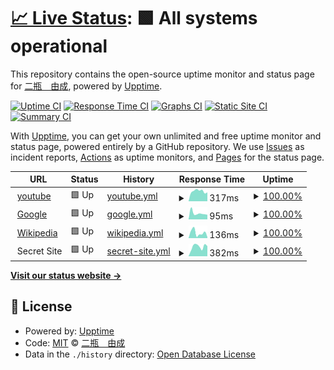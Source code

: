 # [📈 Live Status](https://demo.upptime.js.org): <!--live status--> **🟩 All systems operational**

This repository contains the open-source uptime monitor and status page for [二瓶　由成](https://demo.upptime.js.org), powered by [Upptime](https://github.com/upptime/upptime).

[![Uptime CI](https://github.com/koj-co/upptime/workflows/Uptime%20CI/badge.svg)](https://github.com/koj-co/upptime/actions?query=workflow%3A%22Uptime+CI%22)
[![Response Time CI](https://github.com/koj-co/upptime/workflows/Response%20Time%20CI/badge.svg)](https://github.com/koj-co/upptime/actions?query=workflow%3A%22Response+Time+CI%22)
[![Graphs CI](https://github.com/koj-co/upptime/workflows/Graphs%20CI/badge.svg)](https://github.com/koj-co/upptime/actions?query=workflow%3A%22Graphs+CI%22)
[![Static Site CI](https://github.com/koj-co/upptime/workflows/Static%20Site%20CI/badge.svg)](https://github.com/koj-co/upptime/actions?query=workflow%3A%22Static+Site+CI%22)
[![Summary CI](https://github.com/koj-co/upptime/workflows/Summary%20CI/badge.svg)](https://github.com/koj-co/upptime/actions?query=workflow%3A%22Summary+CI%22)

With [Upptime](https://upptime.js.org), you can get your own unlimited and free uptime monitor and status page, powered entirely by a GitHub repository. We use [Issues](https://github.com/yoshinari1356/upptime_test/issues) as incident reports, [Actions](https://github.com/yoshinari1356/upptime_test/actions) as uptime monitors, and [Pages](https://demo.upptime.js.org) for the status page.

<!--start: status pages-->
<!-- This summary is generated by Upptime (https://github.com/upptime/upptime) -->
<!-- Do not edit this manually, your changes will be overwritten -->
<!-- prettier-ignore -->
| URL | Status | History | Response Time | Uptime |
| --- | ------ | ------- | ------------- | ------ |
| <img alt="" src="http://youtube.com/favicon.ico" height="13"> [youtube](http://youtube.com/) | 🟩 Up | [youtube.yml](https://github.com/yoshinari1356/upptime_test/commits/HEAD/history/youtube.yml) | <details><summary><img alt="Response time graph" src="./graphs/youtube/response-time-week.png" height="20"> 317ms</summary><br><a href="https://yoshinari1356.github.io/upptime_test/history/youtube"><img alt="Response time 460" src="https://img.shields.io/endpoint?url=https%3A%2F%2Fraw.githubusercontent.com%2Fyoshinari1356%2Fupptime_test%2FHEAD%2Fapi%2Fyoutube%2Fresponse-time.json"></a><br><a href="https://yoshinari1356.github.io/upptime_test/history/youtube"><img alt="24-hour response time 279" src="https://img.shields.io/endpoint?url=https%3A%2F%2Fraw.githubusercontent.com%2Fyoshinari1356%2Fupptime_test%2FHEAD%2Fapi%2Fyoutube%2Fresponse-time-day.json"></a><br><a href="https://yoshinari1356.github.io/upptime_test/history/youtube"><img alt="7-day response time 317" src="https://img.shields.io/endpoint?url=https%3A%2F%2Fraw.githubusercontent.com%2Fyoshinari1356%2Fupptime_test%2FHEAD%2Fapi%2Fyoutube%2Fresponse-time-week.json"></a><br><a href="https://yoshinari1356.github.io/upptime_test/history/youtube"><img alt="30-day response time 320" src="https://img.shields.io/endpoint?url=https%3A%2F%2Fraw.githubusercontent.com%2Fyoshinari1356%2Fupptime_test%2FHEAD%2Fapi%2Fyoutube%2Fresponse-time-month.json"></a><br><a href="https://yoshinari1356.github.io/upptime_test/history/youtube"><img alt="1-year response time 445" src="https://img.shields.io/endpoint?url=https%3A%2F%2Fraw.githubusercontent.com%2Fyoshinari1356%2Fupptime_test%2FHEAD%2Fapi%2Fyoutube%2Fresponse-time-year.json"></a></details> | <details><summary><a href="https://yoshinari1356.github.io/upptime_test/history/youtube">100.00%</a></summary><a href="https://yoshinari1356.github.io/upptime_test/history/youtube"><img alt="All-time uptime 100.00%" src="https://img.shields.io/endpoint?url=https%3A%2F%2Fraw.githubusercontent.com%2Fyoshinari1356%2Fupptime_test%2FHEAD%2Fapi%2Fyoutube%2Fuptime.json"></a><br><a href="https://yoshinari1356.github.io/upptime_test/history/youtube"><img alt="24-hour uptime 100.00%" src="https://img.shields.io/endpoint?url=https%3A%2F%2Fraw.githubusercontent.com%2Fyoshinari1356%2Fupptime_test%2FHEAD%2Fapi%2Fyoutube%2Fuptime-day.json"></a><br><a href="https://yoshinari1356.github.io/upptime_test/history/youtube"><img alt="7-day uptime 100.00%" src="https://img.shields.io/endpoint?url=https%3A%2F%2Fraw.githubusercontent.com%2Fyoshinari1356%2Fupptime_test%2FHEAD%2Fapi%2Fyoutube%2Fuptime-week.json"></a><br><a href="https://yoshinari1356.github.io/upptime_test/history/youtube"><img alt="30-day uptime 100.00%" src="https://img.shields.io/endpoint?url=https%3A%2F%2Fraw.githubusercontent.com%2Fyoshinari1356%2Fupptime_test%2FHEAD%2Fapi%2Fyoutube%2Fuptime-month.json"></a><br><a href="https://yoshinari1356.github.io/upptime_test/history/youtube"><img alt="1-year uptime 100.00%" src="https://img.shields.io/endpoint?url=https%3A%2F%2Fraw.githubusercontent.com%2Fyoshinari1356%2Fupptime_test%2FHEAD%2Fapi%2Fyoutube%2Fuptime-year.json"></a></details>
| <img alt="" src="https://www.google.com/favicon.ico" height="13"> [Google](https://www.google.com) | 🟩 Up | [google.yml](https://github.com/yoshinari1356/upptime_test/commits/HEAD/history/google.yml) | <details><summary><img alt="Response time graph" src="./graphs/google/response-time-week.png" height="20"> 95ms</summary><br><a href="https://yoshinari1356.github.io/upptime_test/history/google"><img alt="Response time 110" src="https://img.shields.io/endpoint?url=https%3A%2F%2Fraw.githubusercontent.com%2Fyoshinari1356%2Fupptime_test%2FHEAD%2Fapi%2Fgoogle%2Fresponse-time.json"></a><br><a href="https://yoshinari1356.github.io/upptime_test/history/google"><img alt="24-hour response time 72" src="https://img.shields.io/endpoint?url=https%3A%2F%2Fraw.githubusercontent.com%2Fyoshinari1356%2Fupptime_test%2FHEAD%2Fapi%2Fgoogle%2Fresponse-time-day.json"></a><br><a href="https://yoshinari1356.github.io/upptime_test/history/google"><img alt="7-day response time 95" src="https://img.shields.io/endpoint?url=https%3A%2F%2Fraw.githubusercontent.com%2Fyoshinari1356%2Fupptime_test%2FHEAD%2Fapi%2Fgoogle%2Fresponse-time-week.json"></a><br><a href="https://yoshinari1356.github.io/upptime_test/history/google"><img alt="30-day response time 88" src="https://img.shields.io/endpoint?url=https%3A%2F%2Fraw.githubusercontent.com%2Fyoshinari1356%2Fupptime_test%2FHEAD%2Fapi%2Fgoogle%2Fresponse-time-month.json"></a><br><a href="https://yoshinari1356.github.io/upptime_test/history/google"><img alt="1-year response time 108" src="https://img.shields.io/endpoint?url=https%3A%2F%2Fraw.githubusercontent.com%2Fyoshinari1356%2Fupptime_test%2FHEAD%2Fapi%2Fgoogle%2Fresponse-time-year.json"></a></details> | <details><summary><a href="https://yoshinari1356.github.io/upptime_test/history/google">100.00%</a></summary><a href="https://yoshinari1356.github.io/upptime_test/history/google"><img alt="All-time uptime 100.00%" src="https://img.shields.io/endpoint?url=https%3A%2F%2Fraw.githubusercontent.com%2Fyoshinari1356%2Fupptime_test%2FHEAD%2Fapi%2Fgoogle%2Fuptime.json"></a><br><a href="https://yoshinari1356.github.io/upptime_test/history/google"><img alt="24-hour uptime 100.00%" src="https://img.shields.io/endpoint?url=https%3A%2F%2Fraw.githubusercontent.com%2Fyoshinari1356%2Fupptime_test%2FHEAD%2Fapi%2Fgoogle%2Fuptime-day.json"></a><br><a href="https://yoshinari1356.github.io/upptime_test/history/google"><img alt="7-day uptime 100.00%" src="https://img.shields.io/endpoint?url=https%3A%2F%2Fraw.githubusercontent.com%2Fyoshinari1356%2Fupptime_test%2FHEAD%2Fapi%2Fgoogle%2Fuptime-week.json"></a><br><a href="https://yoshinari1356.github.io/upptime_test/history/google"><img alt="30-day uptime 100.00%" src="https://img.shields.io/endpoint?url=https%3A%2F%2Fraw.githubusercontent.com%2Fyoshinari1356%2Fupptime_test%2FHEAD%2Fapi%2Fgoogle%2Fuptime-month.json"></a><br><a href="https://yoshinari1356.github.io/upptime_test/history/google"><img alt="1-year uptime 99.99%" src="https://img.shields.io/endpoint?url=https%3A%2F%2Fraw.githubusercontent.com%2Fyoshinari1356%2Fupptime_test%2FHEAD%2Fapi%2Fgoogle%2Fuptime-year.json"></a></details>
| <img alt="" src="https://en.wikipedia.com/favicon.ico" height="13"> [Wikipedia](https://en.wikipedia.org) | 🟩 Up | [wikipedia.yml](https://github.com/yoshinari1356/upptime_test/commits/HEAD/history/wikipedia.yml) | <details><summary><img alt="Response time graph" src="./graphs/wikipedia/response-time-week.png" height="20"> 136ms</summary><br><a href="https://yoshinari1356.github.io/upptime_test/history/wikipedia"><img alt="Response time 226" src="https://img.shields.io/endpoint?url=https%3A%2F%2Fraw.githubusercontent.com%2Fyoshinari1356%2Fupptime_test%2FHEAD%2Fapi%2Fwikipedia%2Fresponse-time.json"></a><br><a href="https://yoshinari1356.github.io/upptime_test/history/wikipedia"><img alt="24-hour response time 25" src="https://img.shields.io/endpoint?url=https%3A%2F%2Fraw.githubusercontent.com%2Fyoshinari1356%2Fupptime_test%2FHEAD%2Fapi%2Fwikipedia%2Fresponse-time-day.json"></a><br><a href="https://yoshinari1356.github.io/upptime_test/history/wikipedia"><img alt="7-day response time 136" src="https://img.shields.io/endpoint?url=https%3A%2F%2Fraw.githubusercontent.com%2Fyoshinari1356%2Fupptime_test%2FHEAD%2Fapi%2Fwikipedia%2Fresponse-time-week.json"></a><br><a href="https://yoshinari1356.github.io/upptime_test/history/wikipedia"><img alt="30-day response time 246" src="https://img.shields.io/endpoint?url=https%3A%2F%2Fraw.githubusercontent.com%2Fyoshinari1356%2Fupptime_test%2FHEAD%2Fapi%2Fwikipedia%2Fresponse-time-month.json"></a><br><a href="https://yoshinari1356.github.io/upptime_test/history/wikipedia"><img alt="1-year response time 233" src="https://img.shields.io/endpoint?url=https%3A%2F%2Fraw.githubusercontent.com%2Fyoshinari1356%2Fupptime_test%2FHEAD%2Fapi%2Fwikipedia%2Fresponse-time-year.json"></a></details> | <details><summary><a href="https://yoshinari1356.github.io/upptime_test/history/wikipedia">100.00%</a></summary><a href="https://yoshinari1356.github.io/upptime_test/history/wikipedia"><img alt="All-time uptime 100.00%" src="https://img.shields.io/endpoint?url=https%3A%2F%2Fraw.githubusercontent.com%2Fyoshinari1356%2Fupptime_test%2FHEAD%2Fapi%2Fwikipedia%2Fuptime.json"></a><br><a href="https://yoshinari1356.github.io/upptime_test/history/wikipedia"><img alt="24-hour uptime 100.00%" src="https://img.shields.io/endpoint?url=https%3A%2F%2Fraw.githubusercontent.com%2Fyoshinari1356%2Fupptime_test%2FHEAD%2Fapi%2Fwikipedia%2Fuptime-day.json"></a><br><a href="https://yoshinari1356.github.io/upptime_test/history/wikipedia"><img alt="7-day uptime 100.00%" src="https://img.shields.io/endpoint?url=https%3A%2F%2Fraw.githubusercontent.com%2Fyoshinari1356%2Fupptime_test%2FHEAD%2Fapi%2Fwikipedia%2Fuptime-week.json"></a><br><a href="https://yoshinari1356.github.io/upptime_test/history/wikipedia"><img alt="30-day uptime 100.00%" src="https://img.shields.io/endpoint?url=https%3A%2F%2Fraw.githubusercontent.com%2Fyoshinari1356%2Fupptime_test%2FHEAD%2Fapi%2Fwikipedia%2Fuptime-month.json"></a><br><a href="https://yoshinari1356.github.io/upptime_test/history/wikipedia"><img alt="1-year uptime 100.00%" src="https://img.shields.io/endpoint?url=https%3A%2F%2Fraw.githubusercontent.com%2Fyoshinari1356%2Fupptime_test%2FHEAD%2Fapi%2Fwikipedia%2Fuptime-year.json"></a></details>
| <img alt="" src="https://icons.duckduckgo.com/ip3/null.ico" height="13"> Secret Site | 🟩 Up | [secret-site.yml](https://github.com/yoshinari1356/upptime_test/commits/HEAD/history/secret-site.yml) | <details><summary><img alt="Response time graph" src="./graphs/secret-site/response-time-week.png" height="20"> 382ms</summary><br><a href="https://yoshinari1356.github.io/upptime_test/history/secret-site"><img alt="Response time 636" src="https://img.shields.io/endpoint?url=https%3A%2F%2Fraw.githubusercontent.com%2Fyoshinari1356%2Fupptime_test%2FHEAD%2Fapi%2Fsecret-site%2Fresponse-time.json"></a><br><a href="https://yoshinari1356.github.io/upptime_test/history/secret-site"><img alt="24-hour response time 398" src="https://img.shields.io/endpoint?url=https%3A%2F%2Fraw.githubusercontent.com%2Fyoshinari1356%2Fupptime_test%2FHEAD%2Fapi%2Fsecret-site%2Fresponse-time-day.json"></a><br><a href="https://yoshinari1356.github.io/upptime_test/history/secret-site"><img alt="7-day response time 382" src="https://img.shields.io/endpoint?url=https%3A%2F%2Fraw.githubusercontent.com%2Fyoshinari1356%2Fupptime_test%2FHEAD%2Fapi%2Fsecret-site%2Fresponse-time-week.json"></a><br><a href="https://yoshinari1356.github.io/upptime_test/history/secret-site"><img alt="30-day response time 359" src="https://img.shields.io/endpoint?url=https%3A%2F%2Fraw.githubusercontent.com%2Fyoshinari1356%2Fupptime_test%2FHEAD%2Fapi%2Fsecret-site%2Fresponse-time-month.json"></a><br><a href="https://yoshinari1356.github.io/upptime_test/history/secret-site"><img alt="1-year response time 607" src="https://img.shields.io/endpoint?url=https%3A%2F%2Fraw.githubusercontent.com%2Fyoshinari1356%2Fupptime_test%2FHEAD%2Fapi%2Fsecret-site%2Fresponse-time-year.json"></a></details> | <details><summary><a href="https://yoshinari1356.github.io/upptime_test/history/secret-site">100.00%</a></summary><a href="https://yoshinari1356.github.io/upptime_test/history/secret-site"><img alt="All-time uptime 99.97%" src="https://img.shields.io/endpoint?url=https%3A%2F%2Fraw.githubusercontent.com%2Fyoshinari1356%2Fupptime_test%2FHEAD%2Fapi%2Fsecret-site%2Fuptime.json"></a><br><a href="https://yoshinari1356.github.io/upptime_test/history/secret-site"><img alt="24-hour uptime 100.00%" src="https://img.shields.io/endpoint?url=https%3A%2F%2Fraw.githubusercontent.com%2Fyoshinari1356%2Fupptime_test%2FHEAD%2Fapi%2Fsecret-site%2Fuptime-day.json"></a><br><a href="https://yoshinari1356.github.io/upptime_test/history/secret-site"><img alt="7-day uptime 100.00%" src="https://img.shields.io/endpoint?url=https%3A%2F%2Fraw.githubusercontent.com%2Fyoshinari1356%2Fupptime_test%2FHEAD%2Fapi%2Fsecret-site%2Fuptime-week.json"></a><br><a href="https://yoshinari1356.github.io/upptime_test/history/secret-site"><img alt="30-day uptime 100.00%" src="https://img.shields.io/endpoint?url=https%3A%2F%2Fraw.githubusercontent.com%2Fyoshinari1356%2Fupptime_test%2FHEAD%2Fapi%2Fsecret-site%2Fuptime-month.json"></a><br><a href="https://yoshinari1356.github.io/upptime_test/history/secret-site"><img alt="1-year uptime 100.00%" src="https://img.shields.io/endpoint?url=https%3A%2F%2Fraw.githubusercontent.com%2Fyoshinari1356%2Fupptime_test%2FHEAD%2Fapi%2Fsecret-site%2Fuptime-year.json"></a></details>

<!--end: status pages-->

[**Visit our status website →**](https://demo.upptime.js.org)

## 📄 License

- Powered by: [Upptime](https://github.com/upptime/upptime)
- Code: [MIT](./LICENSE) © [二瓶　由成](https://demo.upptime.js.org)
- Data in the `./history` directory: [Open Database License](https://opendatacommons.org/licenses/odbl/1-0/)

